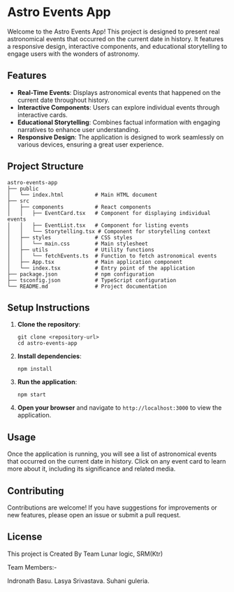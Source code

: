# Astro Events App

Welcome to the Astro Events App! This project is designed to present real astronomical events that occurred on the current date in history. It features a responsive design, interactive components, and educational storytelling to engage users with the wonders of astronomy.

## Features

- **Real-Time Events**: Displays astronomical events that happened on the current date throughout history.
- **Interactive Components**: Users can explore individual events through interactive cards.
- **Educational Storytelling**: Combines factual information with engaging narratives to enhance user understanding.
- **Responsive Design**: The application is designed to work seamlessly on various devices, ensuring a great user experience.

## Project Structure

```
astro-events-app
├── public
│   └── index.html          # Main HTML document
├── src
│   ├── components          # React components
│   │   ├── EventCard.tsx   # Component for displaying individual events
│   │   ├── EventList.tsx   # Component for listing events
│   │   └── Storytelling.tsx # Component for storytelling context
│   ├── styles              # CSS styles
│   │   └── main.css        # Main stylesheet
│   ├── utils               # Utility functions
│   │   └── fetchEvents.ts  # Function to fetch astronomical events
│   ├── App.tsx             # Main application component
│   └── index.tsx           # Entry point of the application
├── package.json            # npm configuration
├── tsconfig.json           # TypeScript configuration
└── README.md               # Project documentation
```

## Setup Instructions

1. **Clone the repository**:
   ```
   git clone <repository-url>
   cd astro-events-app
   ```

2. **Install dependencies**:
   ```
   npm install
   ```

3. **Run the application**:
   ```
   npm start
   ```

4. **Open your browser** and navigate to `http://localhost:3000` to view the application.

## Usage

Once the application is running, you will see a list of astronomical events that occurred on the current date in history. Click on any event card to learn more about it, including its significance and related media.

## Contributing

Contributions are welcome! If you have suggestions for improvements or new features, please open an issue or submit a pull request.

## License

This project is Created By Team Lunar logic, SRM(Ktr)

Team Members:-

Indronath Basu.
Lasya Srivastava.
Suhani guleria.
